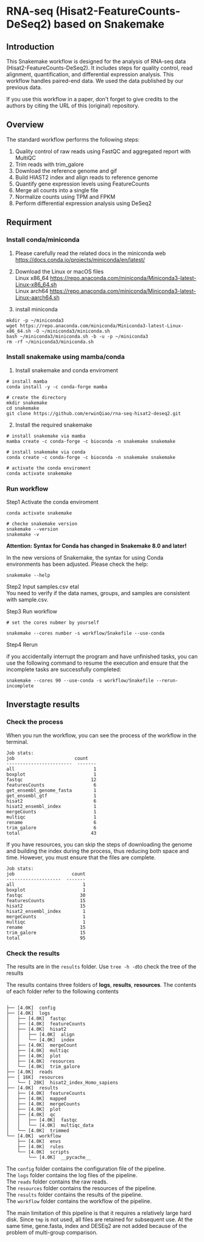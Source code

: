 # RNA-seq (Hisat2-FeatureCounts-DeSeq2) based on Snakemake  

## Introduction

This Snakemake workflow is designed for the analysis of RNA-seq data (Hisat2-FeatureCounts-DeSeq2). It includes steps for quality control, read alignment, quantification, and differential expression analysis.  This workflow handles paired-end data. We used the data published by our previous data.  

If you use this workflow in a paper, don't forget to give credits to the authors by citing the URL of this (original) repository.  

## Overview  

The standard workflow performs the following steps:  

1. Quality control of raw reads using FastQC and aggregated report with MultiQC  
2. Trim reads with trim_galore  
3. Download the reference genome and gif  
4. Build HIAST2 index and align reads to reference genome
5. Quantify gene expression levels using FeatureCounts  
6. Merge all counts into a single file  
7. Normalize counts using TPM and FPKM  
8. Perform differential expression analysis using DeSeq2  

## Requirment  

### Install conda/miniconda  

1. Please carefully read the related docs in the miniconda web <https://docs.conda.io/projects/miniconda/en/latest/>  

2. Download the Linux or macOS files  
Linux x86_64 <https://repo.anaconda.com/miniconda/Miniconda3-latest-Linux-x86_64.sh>  
Linux arch64 <https://repo.anaconda.com/miniconda/Miniconda3-latest-Linux-aarch64.sh>  

3. install miniconda  

```{bash}
mkdir -p ~/miniconda3
wget https://repo.anaconda.com/miniconda/Miniconda3-latest-Linux-x86_64.sh -O ~/miniconda3/miniconda.sh
bash ~/miniconda3/miniconda.sh -b -u -p ~/miniconda3
rm -rf ~/miniconda3/miniconda.sh
```

### Install snakemake using mamba/conda

1. Install snakemake and conda enviroment  

```{bash}
# install mamba  
conda install -y -c conda-forge mamba  

# create the directory
mkdir snakemake
cd snakemake
git clone https://github.com/erwinQiao/rna-seq-hisat2-deseq2.git

```

2. Install the required snakemake  

```{bash}
# install snakemake via mamba
mamba create -c conda-forge -c bioconda -n snakemake snakemake 

# install snakemake via conda
conda create -c conda-forge -c bioconda -n snakemake snakemake

# activate the conda enviroment
conda activate snakemake
```

### Run workflow  

Step1 Activate the conda enviroment

```{bash}
conda activate snakemake

# checke snakemake version
snakemake --version
snakemake -v
```

**Attention: Syntax for Conda has changed in Snakemake 8.0 and later!**

In the new versions of Snakemake, the syntax for using Conda environments has been adjusted. Please check the help:

`snakemake --help`

Step2 Input samples.csv etal  
You need to verify if the data names, groups, and samples are consistent with sample.csv.  


Step3 Run workflow  

```{bash}
# set the cores nubmer by yourself

snakemake --cores number -s workflow/Snakefile --use-conda  
```

Step4 Rerun  

if you accidentally interrupt the program and have unfinished tasks, you can use the following command to resume the execution and ensure that the incomplete tasks are successfully completed:  

`snakemake --cores 90 --use-conda -s workflow/Snakefile --rerun-incomplete`  

## Inverstagte results  

### Check the process  

When you run the workflow, you can see the process of the workflow in the terminal.  

```{text}
Job stats:  
job                      count
------------------------  -------
all                             1  
boxplot                         1
fastqc                         12  
featuresCounts                  6  
get_ensembl_genome_fasta        1  
get_ensembl_gtf                 1  
hisat2                          6  
hisat2_ensembl_index            1  
mergeCounts                     1  
multiqc                         1  
rename                          6  
trim_galore                     6  
total                          43 
```

If you have resources, you can skip the steps of downloading the genome and building the index during the process, thus reducing both space and time. However, you must ensure that the files are complete.  

```{text}
Job stats:  
job                     count  
--------------------  -------
all                         1  
boxplot                     1
fastqc                     30  
featuresCounts             15  
hisat2                     15  
hisat2_ensembl_index        1  
mergeCounts                 1  
multiqc                     1  
rename                     15  
trim_galore                15  
total                      95  
```

### Check the results  

The results are in the `results` folder.  Use `tree -h -d`to check the tree of the results  

The results contains three folders of **logs**, **results**, **resources**. The contents of each folder refer to the following contents  

```{text}

├── [4.0K]  config
├── [4.0K]  logs
│   ├── [4.0K]  fastqc
│   ├── [4.0K]  featureCounts
│   ├── [4.0K]  hisat2
│   │   ├── [4.0K]  align
│   │   └── [4.0K]  index
│   ├── [4.0K]  mergeCount
│   ├── [4.0K]  multiqc
│   ├── [4.0K]  plot
│   ├── [4.0K]  resources
│   └── [4.0K]  trim_galore
├── [4.0K]  reads
├── [ 16K]  resources
│   └── [ 28K]  hisat2_index_Homo_sapiens
├── [4.0K]  results
│   ├── [4.0K]  featureCounts
│   ├── [4.0K]  mapped
│   ├── [4.0K]  mergeCounts
│   ├── [4.0K]  plot
│   ├── [4.0K]  qc
│   │   ├── [4.0K]  fastqc
│   │   └── [4.0K]  multiqc_data
│   └── [4.0K]  trimmed
└── [4.0K]  workflow
    ├── [4.0K]  envs
    ├── [4.0K]  rules
    └── [4.0K]  scripts
        └── [4.0K]  __pycache__

```

The `config` folder contains the configuration file of the pipeline.  
The `logs` folder contains the log files of the pipeline.  
The `reads` folder contains the raw reads.  
The `resources` folder contains the resources of the pipeline.  
The `results` folder contains the results of the pipeline.  
The `workflow` folder contains the workflow of the pipeline.  

The main limitation of this pipeline is that it requires a relatively large hard disk. Since `tmp` is not used, all files are retained for subsequent use. At the same time, gene.fasta, index and DESEq2 are not added because of the problem of multi-group comparison.  